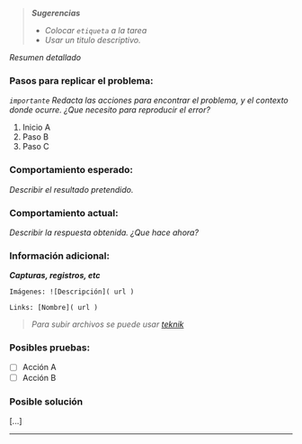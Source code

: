  > _**Sugerencias**_  
 >  * _Colocar `etiqueta` a la tarea_  
 >  * _Usar un titulo descriptivo._  

 _Resumen detallado_

### **Pasos para replicar el problema:**
 _`importante`_  _Redacta las acciones para encontrar el problema, y el contexto donde ocurre._
 _¿Que necesito para reproducir el error?_ 
 
 1. Inicio A
 2. Paso B
 3. Paso C


### **Comportamiento esperado:**

 _Describir el resultado pretendido._


### **Comportamiento actual:**

 _Describir la respuesta obtenida. ¿Que hace ahora?_


### **Información adicional:** 
 **_Capturas, registros, etc_**

 ``` Imágenes: ![Descripción]( url ) ```
 
 ``` Links: [Nombre]( url ) ```
  
 > _Para subir archivos se puede usar [teknik](https://upload.teknik.io)_

### **Posibles pruebas:**

 - [ ] Acción A
 - [ ] Acción B

### **Posible solución**

 [...]
 
 
--------